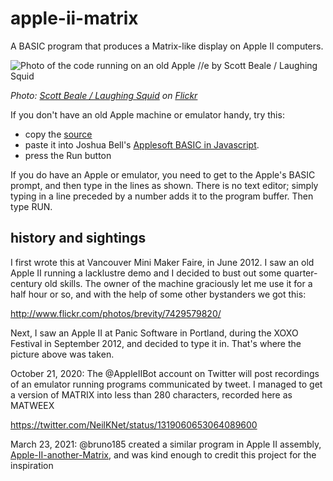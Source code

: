 # apple-ii-matrix

A BASIC program that produces a Matrix-like display on Apple II computers.

![Photo of the code running on an old Apple //e by Scott Beale / Laughing Squid](http://farm9.staticflickr.com/8174/8047518696_521261169f.jpg)

_Photo: [Scott Beale / Laughing Squid](http://laughingsquid.com/) on [Flickr](http://www.flickr.com/photos/laughingsquid/8047518696/)_ 

If you don't have an old Apple machine or emulator handy, try this:
- copy the [source](https://raw.githubusercontent.com/neilk/apple-ii-matrix/master/MATRIX)
- paste it into Joshua Bell's
[Applesoft BASIC in Javascript](http://www.calormen.com/applesoft/).
- press the Run button

If you do have an Apple or emulator, you need to get to the Apple's BASIC prompt, and then
type in the lines as shown. There is no text editor; simply typing in a line preceded by a number
adds it to the program buffer. Then type RUN.

## history and sightings

I first wrote this at Vancouver Mini Maker Faire, in June 2012. I saw an old Apple II running a lacklustre demo and I decided
to bust out some quarter-century old skills. The owner of the machine graciously let me use it for a half hour or so, and
with the help of some other bystanders we got this:

http://www.flickr.com/photos/brevity/7429579820/

Next, I saw an Apple II at Panic Software in Portland, during the XOXO Festival in September 2012, and decided to 
type it in. That's where the picture above was taken. 

October 21, 2020: The @AppleIIBot account on Twitter will post recordings of an emulator running programs communicated by tweet. I managed to get a version of MATRIX into less than 280 characters, recorded here as MATWEEX

https://twitter.com/NeilKNet/status/1319060653064089600

March 23, 2021: @bruno185 created a similar program in Apple II assembly, [Apple-II-another-Matrix](https://github.com/bruno185/Apple-II-another-Matrix), and was kind enough to credit this project for the inspiration
